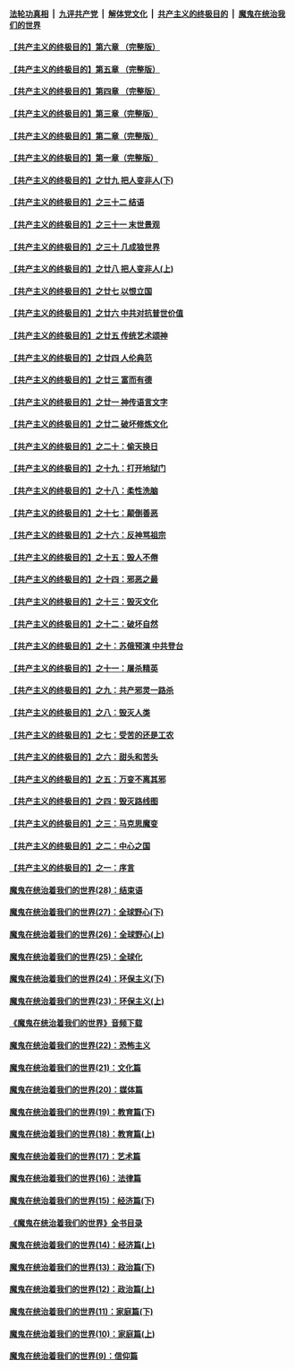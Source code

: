 ####  [法轮功真相](../../../../basic/blob/master/README.md?t=05201901) &nbsp;|&nbsp; [九评共产党](../../../../9ping.md/blob/master/README.md?t=05201901) &nbsp;|&nbsp; [解体党文化](../../../../jtdwh.md/blob/master/README.md?t=05201901)  &nbsp;|&nbsp; [共产主义的终极目的](../../../../gczydzjmd.md/blob/master/README.md?t=05201901) &nbsp;|&nbsp; [魔鬼在统治我们的世界](../../../../mgztzwmdsj.md/blob/master/README.md?t=05201901) 

#### [【共产主义的终极目的】第六章 （完整版）](../pages/nsc422/n11428913.md?t=05201901) 

#### [【共产主义的终极目的】第五章 （完整版）](../pages/nsc422/n11428912.md?t=05201901) 

#### [【共产主义的终极目的】第四章 （完整版）](../pages/nsc422/n11428907.md?t=05201901) 

#### [【共产主义的终极目的】第三章（完整版）](../pages/nsc422/n11428848.md?t=05201901) 

#### [【共产主义的终极目的】第二章（完整版）](../pages/nsc422/n11428831.md?t=05201901) 

#### [【共产主义的终极目的】第一章（完整版）](../pages/nsc422/n11417651.md?t=05201901) 

#### [【共产主义的终极目的】之廿九 把人变非人(下)](../pages/nsc422/n11344140.md?t=05201901) 

#### [【共产主义的终极目的】之三十二 结语](../pages/nsc422/n11360535.md?t=05201901) 

#### [【共产主义的终极目的】之三十一 末世景观](../pages/nsc422/n11351129.md?t=05201901) 

#### [【共产主义的终极目的】之三十 几成狼世界](../pages/nsc422/n11348280.md?t=05201901) 

#### [【共产主义的终极目的】之廿八 把人变非人(上)](../pages/nsc422/n11340492.md?t=05201901) 

#### [【共产主义的终极目的】之廿七 以恨立国](../pages/nsc422/n11336944.md?t=05201901) 

#### [【共产主义的终极目的】之廿六 中共对抗普世价值](../pages/nsc422/n11324785.md?t=05201901) 

#### [【共产主义的终极目的】之廿五 传统艺术颂神](../pages/nsc422/n11296396.md?t=05201901) 

#### [【共产主义的终极目的】之廿四 人伦典范](../pages/nsc422/n11296397.md?t=05201901) 

#### [【共产主义的终极目的】之廿三 富而有德](../pages/nsc422/n11283598.md?t=05201901) 

#### [【共产主义的终极目的】之廿一 神传语言文字](../pages/nsc422/n11263265.md?t=05201901) 

#### [【共产主义的终极目的】之廿二 破坏修炼文化](../pages/nsc422/n11245728.md?t=05201901) 

#### [【共产主义的终极目的】之二十：偷天换日](../pages/nsc422/n11238846.md?t=05201901) 

#### [【共产主义的终极目的】之十九：打开地狱门](../pages/nsc422/n11206376.md?t=05201901) 

#### [【共产主义的终极目的】之十八：柔性洗脑](../pages/nsc422/n11199994.md?t=05201901) 

#### [【共产主义的终极目的】之十七：颠倒善恶](../pages/nsc422/n11179782.md?t=05201901) 

#### [【共产主义的终极目的】之十六：反神骂祖宗](../pages/nsc422/n11166798.md?t=05201901) 

#### [【共产主义的终极目的】之十五：毁人不倦](../pages/nsc422/n11166792.md?t=05201901) 

#### [【共产主义的终极目的】之十四：邪恶之最](../pages/nsc422/n11150249.md?t=05201901) 

#### [【共产主义的终极目的】之十三：毁灭文化](../pages/nsc422/n11135227.md?t=05201901) 

#### [【共产主义的终极目的】之十二：破坏自然](../pages/nsc422/n11135214.md?t=05201901) 

#### [【共产主义的终极目的】之十：苏俄预演 中共登台](../pages/nsc422/n11118424.md?t=05201901) 

#### [【共产主义的终极目的】之十一：屠杀精英](../pages/nsc422/n11118442.md?t=05201901) 

#### [【共产主义的终极目的】之九：共产邪灵一路杀](../pages/nsc422/n11114139.md?t=05201901) 

#### [【共产主义的终极目的】之八：毁灭人类](../pages/nsc422/n11108503.md?t=05201901) 

#### [【共产主义的终极目的】之七：受苦的还是工农](../pages/nsc422/n11101809.md?t=05201901) 

#### [【共产主义的终极目的】之六：甜头和苦头](../pages/nsc422/n11096971.md?t=05201901) 

#### [【共产主义的终极目的】之五：万变不离其邪](../pages/nsc422/n11091285.md?t=05201901) 

#### [【共产主义的终极目的】之四：毁灭路线图](../pages/nsc422/n11086284.md?t=05201901) 

#### [【共产主义的终极目的】之三：马克思魔变](../pages/nsc422/n11061941.md?t=05201901) 

#### [【共产主义的终极目的】之二：中心之国](../pages/nsc422/n11047728.md?t=05201901) 

#### [【共产主义的终极目的】之一：序言](../pages/nsc422/n11086077.md?t=05201901) 

#### [魔鬼在统治着我们的世界(28)：结束语](../pages/nsc422/n10936246.md?t=05201901) 

#### [魔鬼在统治着我们的世界(27)：全球野心(下)](../pages/nsc422/n10928319.md?t=05201901) 

#### [魔鬼在统治着我们的世界(26)：全球野心(上)](../pages/nsc422/n10900318.md?t=05201901) 

#### [魔鬼在统治着我们的世界(25)：全球化](../pages/nsc422/n10788205.md?t=05201901) 

#### [魔鬼在统治着我们的世界(24)：环保主义(下)](../pages/nsc422/n10695307.md?t=05201901) 

#### [魔鬼在统治着我们的世界(23)：环保主义(上)](../pages/nsc422/n10688613.md?t=05201901) 

#### [《魔鬼在统治着我们的世界》音频下载](../pages/nsc422/n10635553.md?t=05201901) 

#### [魔鬼在统治着我们的世界(22)：恐怖主义](../pages/nsc422/n10614727.md?t=05201901) 

#### [魔鬼在统治着我们的世界(21)：文化篇](../pages/nsc422/n10597706.md?t=05201901) 

#### [魔鬼在统治着我们的世界(20)：媒体篇](../pages/nsc422/n10586579.md?t=05201901) 

#### [魔鬼在统治着我们的世界(19)：教育篇(下)](../pages/nsc422/n10564808.md?t=05201901) 

#### [魔鬼在统治着我们的世界(18)：教育篇(上)](../pages/nsc422/n10526970.md?t=05201901) 

#### [魔鬼在统治着我们的世界(17)：艺术篇](../pages/nsc422/n10499093.md?t=05201901) 

#### [魔鬼在统治着我们的世界(16)：法律篇](../pages/nsc422/n10485969.md?t=05201901) 

#### [魔鬼在统治着我们的世界(15)：经济篇(下)](../pages/nsc422/n10469975.md?t=05201901) 

#### [《魔鬼在统治着我们的世界》全书目录](../pages/nsc422/n10464261.md?t=05201901) 

#### [魔鬼在统治着我们的世界(14)：经济篇(上)](../pages/nsc422/n10457370.md?t=05201901) 

#### [魔鬼在统治着我们的世界(13)：政治篇(下)](../pages/nsc422/n10448270.md?t=05201901) 

#### [魔鬼在统治着我们的世界(12)：政治篇(上)](../pages/nsc422/n10444576.md?t=05201901) 

#### [魔鬼在统治着我们的世界(11)：家庭篇(下)](../pages/nsc422/n10440961.md?t=05201901) 

#### [魔鬼在统治着我们的世界(10)：家庭篇(上)](../pages/nsc422/n10435448.md?t=05201901) 

#### [魔鬼在统治着我们的世界(9)：信仰篇](../pages/nsc422/n10432159.md?t=05201901) 

